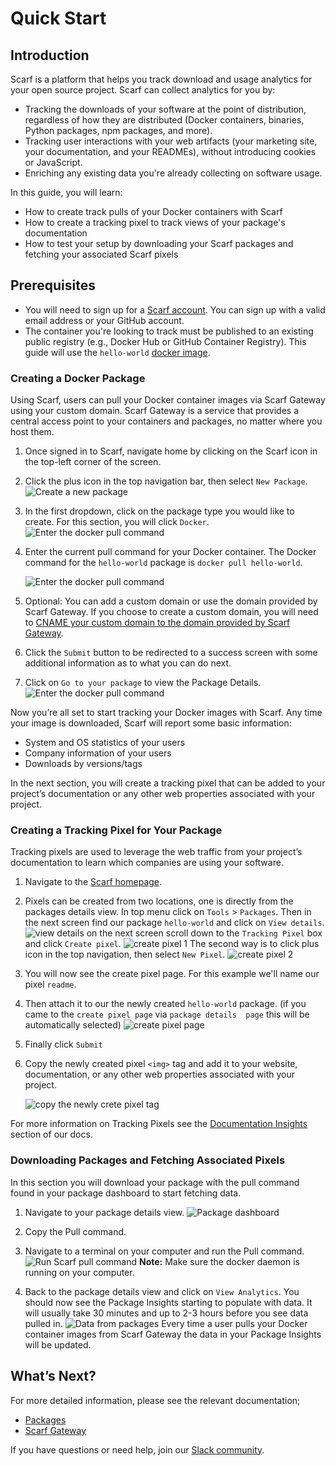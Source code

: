 # Quick Start

## Introduction

Scarf is a platform that helps you track download and usage analytics for your open source project. Scarf can collect analytics for you by:

- Tracking the downloads of your software at the point of distribution, regardless of how they are distributed (Docker containers, binaries, Python packages, npm packages, and more).
- Tracking user interactions with your web artifacts (your marketing site, your documentation, and your READMEs), without introducing cookies or JavaScript.
- Enriching any existing data you're already collecting on software usage.

In this guide, you will learn:

- How to create track pulls of your Docker containers with Scarf
- How to create a tracking pixel to track views of your package's documentation
- How to test your setup by downloading your Scarf packages and fetching your associated Scarf pixels

## Prerequisites

- You will need to sign up for a [Scarf account](http://app.scarf.sh/register).
  You can sign up with a valid email address or your GitHub account.
- The container you're looking to track must be published to an existing public registry (e.g., Docker Hub or GitHub Container Registry).
  This guide will use the `hello-world` [docker image](https://hub.docker.com/_/hello-world).

### Creating a Docker Package

Using Scarf, users can pull your Docker container images via Scarf Gateway using your custom domain. Scarf Gateway is a service that provides a central access point to your containers and packages, no matter where you host them. 

1.  Once signed in to Scarf, navigate home by clicking on the Scarf icon in the top-left corner of the screen.

2. Click the plus icon in the top navigation bar, then select `New Package`.
![Create a new package](assets/pics/qs-file-packages/create-new-package.png)

3. In the first dropdown, click on the package type you would like to create. For this section, you will click `Docker`.
![Enter the docker pull command](assets/pics/quick-start/create-docker.png)


4.  Enter the current pull command for your Docker container.
    The Docker command for the `hello-world` package is `docker pull hello-world`.

    ![Enter the docker pull command](assets/pics/quick-start/docker-package-pull-command.png)

5. Optional: You can add a custom domain or use the domain provided by Scarf Gateway. If you choose to create a custom domain, you will need to [CNAME your custom domain to the domain provided by Scarf Gateway](https://www.cloudflare.com/learning/dns/dns-records/dns-cname-record/).

6. Click the `Submit` button to be redirected to a success screen with some additional information as to what you can do next.

7. Click on `Go to your package` to view the Package Details.
![Enter the docker pull command](assets/pics/quick-start/docker-packages-succces-screen.png)

Now you’re all set to start tracking your Docker images with Scarf.
Any time your image is downloaded, Scarf will report some basic information:

- System and OS statistics of your users
- Company information of your users
- Downloads by versions/tags

In the next section, you will create a tracking pixel that can be added to your project’s documentation or any other web properties associated with your project.

### Creating a Tracking Pixel for Your Package

Tracking pixels are used to leverage the web traffic from your project’s documentation to learn which companies are using your software.

1. Navigate to the [Scarf homepage](https://app.scarf.sh/home/).

2. Pixels can be created from two locations, one is directly from the packages details view. In top menu click on `Tools` > `Packages`. Then in the next screen find our package `hello-world` and click on `View details`.
![view details](assets/pics/quick-start/docker-package-view-details.png)
on the next screen scroll down to the `Tracking Pixel` box and click `Create pixel`.
![create pixel 1](assets/pics/quick-start/docker-create-pixel-1.png)
The second way is to click plus icon in the top navigation, then select `New Pixel`.
![create pixel 2](assets/pics/quick-start/docker-create-pixel-2.png)

3. You will now see the create pixel page. For this example we'll name our pixel `readme`.

4. Then attach it to our the newly created `hello-world` package. (if you came to the `create pixel page` via `package details  page` this will be automatically selected)
![create pixel page](assets/pics/quick-start/create-pixel-page.png)

4. Finally click `Submit`

5. Copy the newly created pixel `<img>` tag and add it to your website, documentation, or any other web properties associated with your project.

   ![copy the newly crete pixel tag](assets/pics/quick-start/pixel-copy-embeded.png)

For more information on Tracking Pixels see the [Documentation Insights](../web-traffic/) section of our docs.

### Downloading Packages and Fetching Associated Pixels

In this section you will download your package with the pull command found in your package dashboard to start fetching data.

1. Navigate to your package details view.
   ![Package dashboard](assets/pics/quick-start/docker-copy-pull-command.png)
2. Copy the Pull command.
3. Navigate to a terminal on your computer and run the Pull command.
   ![Run Scarf pull command](assets/pics/quick-start/terminal_pull.png)
**Note:** Make sure the docker daemon is running on your computer.

4. Back to the package details view and click on `View Analytics`. You should now see the Package Insights starting to populate with data.
It will usually take 30 minutes and up to 2-3 hours before you see data pulled in.
![Data from packages](assets/pics/quick-start/package-analytics.png)
Every time a user pulls your Docker container images from Scarf Gateway the data in your Package Insights will be updated.

## What’s Next?

For more detailed information, please see the relevant documentation;

- [Packages](/packages)
- [Scarf Gateway](/gateway)

If you have questions or need help, join our [Slack community](https://tinyurl.com/scarf-community-slack).
